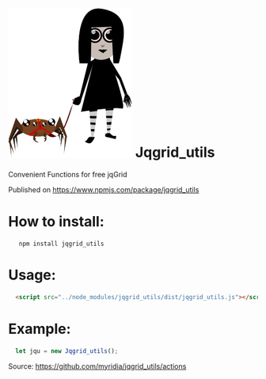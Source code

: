 # ![email_gateway](pages/public/img/logo.png) Jqgrid_utils

Convenient Functions for free jqGrid

Published on https://www.npmjs.com/package/jqgrid_utils

# How to install:
```bashh
   npm install jqgrid_utils 
```

# Usage:
```html
  <script src="../node_modules/jqgrid_utils/dist/jqgrid_utils.js"></script>
```


# Example:
```javascript
  let jqu = new Jqgrid_utils();

```

Source: https://github.com/myridia/jqgrid_utils/actions

